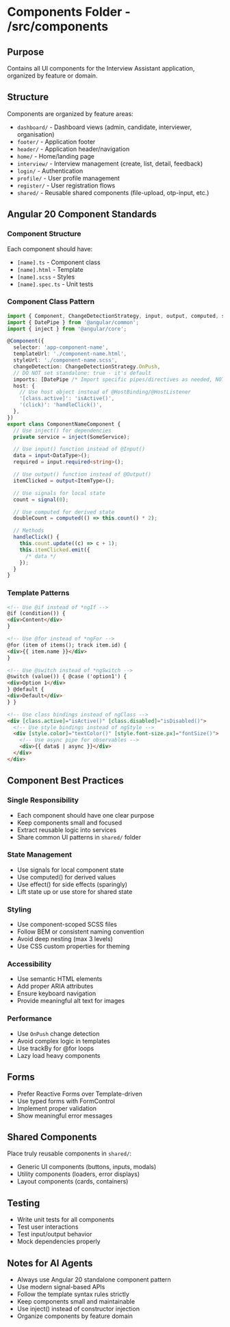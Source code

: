 # Components Folder - /src/components

## Purpose

Contains all UI components for the Interview Assistant application, organized by feature or domain.

## Structure

Components are organized by feature areas:

- `dashboard/` - Dashboard views (admin, candidate, interviewer, organisation)
- `footer/` - Application footer
- `header/` - Application header/navigation
- `home/` - Home/landing page
- `interview/` - Interview management (create, list, detail, feedback)
- `login/` - Authentication
- `profile/` - User profile management
- `register/` - User registration flows
- `shared/` - Reusable shared components (file-upload, otp-input, etc.)

## Angular 20 Component Standards

### Component Structure

Each component should have:

- `[name].ts` - Component class
- `[name].html` - Template
- `[name].scss` - Styles
- `[name].spec.ts` - Unit tests

### Component Class Pattern

```typescript
import { Component, ChangeDetectionStrategy, input, output, computed, signal } from '@angular/core';
import { DatePipe } from '@angular/common';
import { inject } from '@angular/core';

@Component({
  selector: 'app-component-name',
  templateUrl: './component-name.html',
  styleUrl: './component-name.scss',
  changeDetection: ChangeDetectionStrategy.OnPush,
  // DO NOT set standalone: true - it's default
  imports: [DatePipe /* Import specific pipes/directives as needed, NOT CommonModule */],
  host: {
    // Use host object instead of @HostBinding/@HostListener
    '[class.active]': 'isActive()',
    '(click)': 'handleClick()',
  },
})
export class ComponentNameComponent {
  // Use inject() for dependencies
  private service = inject(SomeService);

  // Use input() function instead of @Input()
  data = input<DataType>();
  required = input.required<string>();

  // Use output() function instead of @Output()
  itemClicked = output<ItemType>();

  // Use signals for local state
  count = signal(0);

  // Use computed for derived state
  doubleCount = computed(() => this.count() * 2);

  // Methods
  handleClick() {
    this.count.update((c) => c + 1);
    this.itemClicked.emit({
      /* data */
    });
  }
}
```

### Template Patterns

```html
<!-- Use @if instead of *ngIf -->
@if (condition()) {
<div>Content</div>
}

<!-- Use @for instead of *ngFor -->
@for (item of items(); track item.id) {
<div>{{ item.name }}</div>
}

<!-- Use @switch instead of *ngSwitch -->
@switch (value()) { @case ('option1') {
<div>Option 1</div>
} @default {
<div>Default</div>
} }

<!-- Use class bindings instead of ngClass -->
<div [class.active]="isActive()" [class.disabled]="isDisabled()">
  <!-- Use style bindings instead of ngStyle -->
  <div [style.color]="textColor()" [style.font-size.px]="fontSize()">
    <!-- Use async pipe for observables -->
    <div>{{ data$ | async }}</div>
  </div>
</div>
```

## Component Best Practices

### Single Responsibility

- Each component should have one clear purpose
- Keep components small and focused
- Extract reusable logic into services
- Share common UI patterns in `shared/` folder

### State Management

- Use signals for local component state
- Use computed() for derived values
- Use effect() for side effects (sparingly)
- Lift state up or use store for shared state

### Styling

- Use component-scoped SCSS files
- Follow BEM or consistent naming convention
- Avoid deep nesting (max 3 levels)
- Use CSS custom properties for theming

### Accessibility

- Use semantic HTML elements
- Add proper ARIA attributes
- Ensure keyboard navigation
- Provide meaningful alt text for images

### Performance

- Use `OnPush` change detection
- Avoid complex logic in templates
- Use trackBy for @for loops
- Lazy load heavy components

## Forms

- Prefer Reactive Forms over Template-driven
- Use typed forms with FormControl<T>
- Implement proper validation
- Show meaningful error messages

## Shared Components

Place truly reusable components in `shared/`:

- Generic UI components (buttons, inputs, modals)
- Utility components (loaders, error displays)
- Layout components (cards, containers)

## Testing

- Write unit tests for all components
- Test user interactions
- Test input/output behavior
- Mock dependencies properly

## Notes for AI Agents

- Always use Angular 20 standalone component pattern
- Use modern signal-based APIs
- Follow the template syntax rules strictly
- Keep components small and maintainable
- Use inject() instead of constructor injection
- Organize components by feature domain
